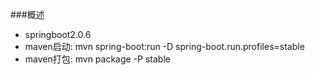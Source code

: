 ###概述
* springboot2.0.6
* maven启动: mvn spring-boot:run -D spring-boot.run.profiles=stable
* maven打包: mvn package -P stable